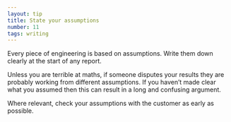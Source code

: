 ```yaml
---
layout: tip
title: State your assumptions
number: 11
tags: writing
---
```


Every piece of engineering is based on assumptions. Write them down clearly at the start of any report.

Unless you are terrible at maths, if someone disputes your results they are probably working from different assumptions. If you haven’t made clear what you assumed then this can result in a long and confusing argument.

Where relevant, check your assumptions with the customer as early as possible.
